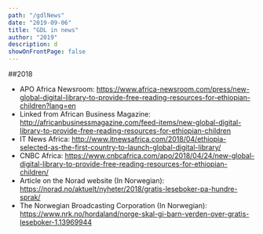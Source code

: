 ```yaml
---
path: "/gdlNews"
date: "2019-09-06"
title: "GDL in news"
author: "2019"
description: d
showOnFrontPage: false
---
```


##2018

- APO Africa Newsroom: https://www.africa-newsroom.com/press/new-global-digital-library-to-provide-free-reading-resources-for-ethiopian-children?lang=en
- Linked from African Business Magazine: http://africanbusinessmagazine.com/feed-items/new-global-digital-library-to-provide-free-reading-resources-for-ethiopian-children
- IT News Africa: http://www.itnewsafrica.com/2018/04/ethiopia-selected-as-the-first-country-to-launch-global-digital-library/
- CNBC Africa: https://www.cnbcafrica.com/apo/2018/04/24/new-global-digital-library-to-provide-free-reading-resources-for-ethiopian-children/
- Article on the Norad website (In Norwegian): https://norad.no/aktuelt/nyheter/2018/gratis-leseboker-pa-hundre-sprak/
- The Norwegian Broadcasting Corporation (In Norwegian): https://www.nrk.no/hordaland/norge-skal-gi-barn-verden-over-gratis-leseboker-1.13969944
